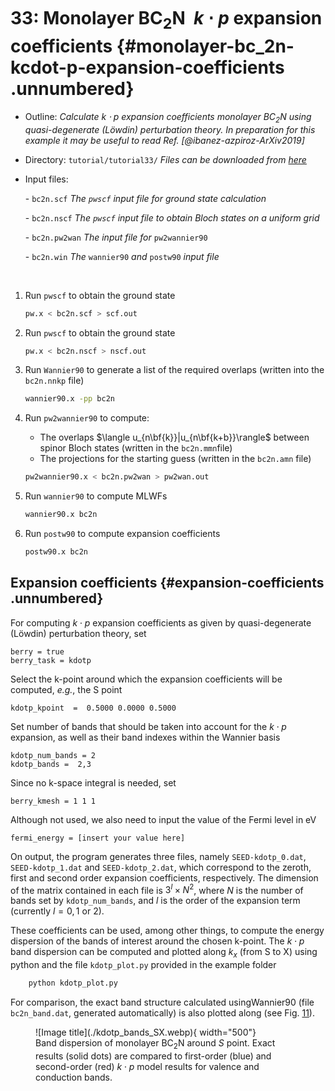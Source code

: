 # 33: Monolayer BC$_2$N &#151; $k\cdot p$ expansion coefficients {#monolayer-bc_2n-kcdot-p-expansion-coefficients .unnumbered}

-   Outline: *Calculate $k\cdot p$ expansion coefficients monolayer
    BC$_2$N using quasi-degenerate (Löwdin) perturbation theory. In
    preparation for this example it may be useful to read Ref.
    [@ibanez-azpiroz-ArXiv2019]*

-   Directory: `tutorial/tutorial33/` *Files can be downloaded from [here](https://github.com/wannier-developers/wannier90/tutorials/tutorial33)*

-   Input files:

    \-   `bc2n.scf` *The `pwscf` input file for ground state calculation*

    \-   `bc2n.nscf` *The `pwscf` input file to obtain Bloch states on a
        uniform grid*

    \-   `bc2n.pw2wan` *The input file for* `pw2wannier90`

    \-   `bc2n.win` *The* `wannier90` *and* `postw90` *input file*

&nbsp;

1.  Run `pwscf` to obtain the ground state

    ```bash title="Terminal"
    pw.x < bc2n.scf > scf.out
    ```

2.  Run `pwscf` to obtain the ground state
    ```bash title="Terminal"
    pw.x < bc2n.nscf > nscf.out
    ```
3.  Run `Wannier90` to generate a list of the required overlaps
    (written into the `bc2n.nnkp` file)
    ```bash title="Terminal"
    wannier90.x -pp bc2n
    ```
4.  Run `pw2wannier90` to compute:
    -   The overlaps $\langle u_{n\bf{k}}|u_{n\bf{k+b}}\rangle$
        between spinor Bloch states (written in the `bc2n.mmn`file)
    -   The projections for the starting guess (written in the
        `bc2n.amn` file)
        
    ```bash title="Terminal"
    pw2wannier90.x < bc2n.pw2wan > pw2wan.out
    ```

5.  Run `wannier90` to compute MLWFs
    ```bash title="Terminal"
    wannier90.x bc2n
    ```

6.  Run `postw90` to compute expansion coefficients
    ```bash title="Terminal"
    postw90.x bc2n
    ```

## Expansion coefficients {#expansion-coefficients .unnumbered}

For computing $k\cdot p$ expansion coefficients as given by
quasi-degenerate (Löwdin) perturbation theory, set

```vi title="Input file"
berry = true
berry_task = kdotp
```

Select the k-point around which the expansion coefficients will be
computed, *e.g.*, the S point

```vi title="Input file"
kdotp_kpoint  =  0.5000 0.0000 0.5000
```

Set number of bands that should be taken into account for the
$k\cdot p$ expansion, as well as their band indexes within the
Wannier basis

```vi title="Input file"
kdotp_num_bands = 2
kdotp_bands =  2,3
```

Since no k-space integral is needed, set

```vi title="Input file"
berry_kmesh = 1 1 1
```

Although not used, we also need to input the value of the Fermi
level in eV

```vi title="Input file"
fermi_energy = [insert your value here]
```

On output, the program generates three files, namely
`SEED-kdotp_0.dat`, `SEED-kdotp_1.dat` and `SEED-kdotp_2.dat`, which
correspond to the zeroth, first and second order expansion coefficients, respectively. The dimension of the matrix contained in each file is $3^{l}\times N^{2}$, where $N$ is the number of bands set by `kdotp_num_bands`, and $l$ is the order of the expansion term (currently $l=0,1$ or $2$).

These coefficients can be used, among other things, to compute the
energy dispersion of the bands of interest around the chosen
k-point. The $k\cdot p$ band dispersion can be computed and plotted
along $k_x$ (from S to X) using python and the file `kdotp_plot.py`
provided in the example folder

```bash title="Terminal"
    python kdotp_plot.py
```

For comparison, the exact band structure calculated usingWannier90 (file `bc2n_band.dat`, generated automatically) is also plotted along (see Fig. [11](#fig:bc2n-bnd)).

<figure markdown="span" id="fig:bc2n-bnd">
![Image title](./kdotp_bands_SX.webp){ width="500"}
<figcaption>Band dispersion of monolayer BC<span
    class="math inline"><sub>2</sub></span>N around <span
    class="math inline"><em>S</em></span> point. Exact results (solid dots)
    are compared to first-order (blue) and second-order (red) <span
    class="math inline"><em>k</em> ⋅ <em>p</em></span> model results for
    valence and conduction bands.</figcaption>
</figure>

&nbsp;

[^1]: Once `XCrySDen` starts, click on `Tools` $\rightarrow$ `Data Grid`
    in order to specify an isosurface value to plot.

[^2]: Please note the following counterintuitive feature in `pwscf`: in
    order to obtain a ground state with magnetization along the
    *positive* $z$-axis, one should use a *negative* value for the
    variable `starting_magnetization`.

[^3]: The calculation of the AHC using `berry_task = kubo` involves a
    truncation of the sum over empty states in the Kubo-Greenwood
    formula: see description of the keyword [`kubo_eigval_max`]() in the
    User Guide. As discussed around [the formula for anomalous Hall conductivity]() of the User Guide, no truncation is done with `berry_task = ahc`.